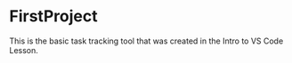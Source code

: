 # FirstProject
 This is the basic task tracking tool that was created in the Intro to VS Code Lesson.

